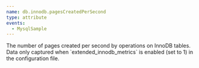 ```yaml
---
name: db.innodb.pagesCreatedPerSecond
type: attribute
events:
  - MysqlSample
---
```


The number of pages created per second by operations on InnoDB tables. Data only captured when \`extended\_innodb\_metrics\` is enabled (set to 1) in the configuration file.